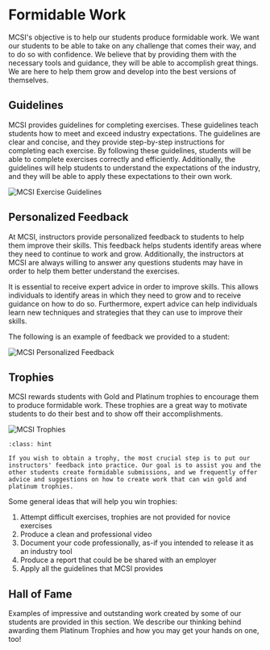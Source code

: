 # Formidable Work

MCSI's objective is to help our students produce formidable work. We want our students to be able to take on any challenge that comes their way, and to do so with confidence. We believe that by providing them with the necessary tools and guidance, they will be able to accomplish great things. We are here to help them grow and develop into the best versions of themselves.

## Guidelines

MCSI provides guidelines for completing exercises. These guidelines teach students how to meet and exceed industry expectations. The guidelines are clear and concise, and they provide step-by-step instructions for completing each exercise. By following these guidelines, students will be able to complete exercises correctly and efficiently. Additionally, the guidelines will help students to understand the expectations of the industry, and they will be able to apply these expectations to their own work.

<img class="grey-border" src="/images/platform/guidelines.png" alt="MCSI Exercise Guidelines">

## Personalized Feedback

At MCSI, instructors provide personalized feedback to students to help them improve their skills. This feedback helps students identify areas where they need to continue to work and grow. Additionally, the instructors at MCSI are always willing to answer any questions students may have in order to help them better understand the exercises.

It is essential to receive expert advice in order to improve skills. This allows individuals to identify areas in which they need to grow and to receive guidance on how to do so. Furthermore, expert advice can help individuals learn new techniques and strategies that they can use to improve their skills.

The following is an example of feedback we provided to a student:

<img class="grey-border" src="/images/platform/personalized-feedback.png" alt="MCSI Personalized Feedback">

## Trophies

MCSI rewards students with Gold and Platinum trophies to encourage them to produce formidable work. These trophies are a great way to motivate students to do their best and to show off their accomplishments.

<img class="grey-border" src="/images/platform/trophies.png" alt="MCSI Trophies">

```{admonition} How do I win a trophy?
:class: hint

If you wish to obtain a trophy, the most crucial step is to put our instructors' feedback into practice. Our goal is to assist you and the other students create formidable submissions, and we frequently offer advice and suggestions on how to create work that can win gold and platinum trophies.
```

Some general ideas that will help you win trophies:

1. Attempt difficult exercises, trophies are not provided for novice exercises
2. Produce a clean and professional video
3. Document your code professionally, as-if you intended to release it as an industry tool
4. Produce a report that could be be shared with an employer
5. Apply all the guidelines that MCSI provides

## Hall of Fame

Examples of impressive and outstanding work created by some of our students are provided in this section. We describe our thinking behind awarding them Platinum Trophies and how you may get your hands on one, too!
